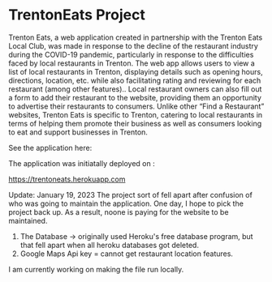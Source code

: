 # TrentonEats Project 
Trenton Eats, a web application created in partnership with the Trenton Eats Local Club, was made in response to the decline of the restaurant industry during the COVID-19 pandemic, particularly in response to the difficulties faced by local restaurants in Trenton. The web app allows users to view a list of local restaurants in Trenton, displaying details such as opening hours, directions, location, etc. while also facilitating rating and reviewing for each restaurant (among other features).. Local restaurant owners can also fill out a form to add their restaurant to the website, providing them an opportunity to advertise their restaurants to consumers. Unlike other “Find a Restaurant” websites, Trenton Eats is specific to Trenton, catering to local restaurants in terms of helping them promote their business  as well as consumers looking to eat and support businesses in Trenton.

See the application here:

The application was initiatally deployed on : 

https://trentoneats.herokuapp.com

Update: January 19, 2023
The project sort of fell apart after confusion of who was going to maintain the application. One day, I hope to pick the project back up. As a result, noone is paying for the website to be maintained. 

1) The Database -> originally used Heroku's free database program, but that fell apart when all heroku databases got deleted. 
2) Google Maps Api key = cannot get restaurant location features. 

I am currently working on making the file run locally.



